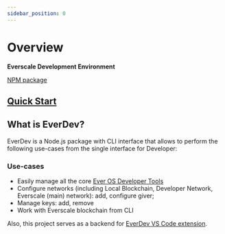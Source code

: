 ```yaml
---
sidebar_position: 0
---
```


# Overview

**Everscale Development Environment**

[NPM package](https://www.npmjs.com/package/everdev)

## [Quick Start](guides/quick-start.md)

## What is EverDev?

EverDev is a Node.js package with CLI interface that allows to perform the following use-cases from the single interface for Developer:

### Use-cases

* Easily manage all the core [Ever OS Developer Tools](../../../arch/00-ever-os.md)
* Configure networks (including Local Blockchain, Developer Network, Everscale (main) network): add, configure giver;
* Manage keys: add, remove
* Work with Everscale blockchain from CLI

Also, this project serves as a backend for [EverDev VS Code extension](https://github.com/tonlabs/everdev-vscode).
